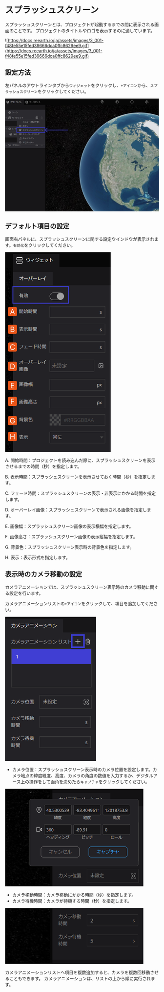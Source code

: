 # スプラッシュスクリーン

スプラッシュスクリーンとは、プロジェクトが起動するまでの間に表示される画面のことです。
プロジェクトのタイトルやロゴを表示するのに適しています。

![https://docs.reearth.io/ja/assets/images/3_001-f48fe55e15fed39666dca0ffc8629ee9.gif](https://docs.reearth.io/ja/assets/images/3_001-f48fe55e15fed39666dca0ffc8629ee9.gif)

## 設定方法[](https://docs.reearth.io/ja/user-manual/widget/splash-screen#%E3%82%B9%E3%83%97%E3%83%A9%E3%83%83%E3%82%B7%E3%83%A5%E3%82%B9%E3%82%AF%E3%83%AA%E3%83%BC%E3%83%B3%E7%94%BB%E5%83%8F%E3%81%AE%E8%A8%AD%E5%AE%9A)

左パネルのアウトラインタブから`ウィジェット`をクリックし、`+アイコン`から、`スプラッシュスクリーン`をクリックしてください。

![Untitled](%E3%82%B9%E3%83%95%E3%82%9A%E3%83%A9%E3%83%83%E3%82%B7%E3%83%A5%E3%82%B9%E3%82%AF%E3%83%AA%E3%83%BC%E3%83%B3%20e2629552c2a24eceb7bc894cb9b68dea/Untitled.png)

## デフォルト項目の設定

画面右パネルに、スプラッシュスクリーンに関する設定ウインドウが表示されます。`有効化`をクリックしてください。

![Untitled](%E3%82%B9%E3%83%95%E3%82%9A%E3%83%A9%E3%83%83%E3%82%B7%E3%83%A5%E3%82%B9%E3%82%AF%E3%83%AA%E3%83%BC%E3%83%B3%20e2629552c2a24eceb7bc894cb9b68dea/Untitled%201.png)

A. 開始時間：プロジェクトを読み込んだ際に、スプラッシュスクリーンを表示させるまでの時間（秒）を指定します。

B. 表示時間：スプラッシュスクリーンを表示させておく時間（秒）を指定します。

C. フェード時間：スプラッシュスクリーンの表示・非表示にかかる時間を指定します。

D. オーバーレイ画像：スプラッシュスクリーンで表示される画像を指定します。

E. 画像幅：スプラッシュスクリーン画像の表示横幅を指定します。

F. 画像高さ：スプラッシュスクリーン画像の表示縦幅を指定します。

G. 背景色：スプラッシュスクリーン表示時の背景色を指定します。

H. 表示：表示形式を指定します。

## 表示時のカメラ移動の設定[](https://docs.reearth.io/ja/user-manual/widget/splash-screen#%E3%82%B9%E3%83%97%E3%83%A9%E3%83%83%E3%82%B7%E3%83%A5%E3%82%B9%E3%82%AF%E3%83%AA%E3%83%BC%E3%83%B3%E8%A1%A8%E7%A4%BA%E6%99%82%E3%81%AE%E3%82%AB%E3%83%A1%E3%83%A9%E7%A7%BB%E5%8B%95%E3%81%AE%E8%A8%AD%E5%AE%9A)

カメラアニメーションでは、スプラッシュスクリーン表示時のカメラ移動に関する設定を行います。

カメラアニメーションリストの`+アイコン`をクリックして、項目を追加してください。

![Untitled](%E3%82%B9%E3%83%95%E3%82%9A%E3%83%A9%E3%83%83%E3%82%B7%E3%83%A5%E3%82%B9%E3%82%AF%E3%83%AA%E3%83%BC%E3%83%B3%20e2629552c2a24eceb7bc894cb9b68dea/Untitled%202.png)

- カメラ位置：スプラッシュスクリーン表示時のカメラ位置を設定します。カメラ地点の緯度経度、高度、カメラの角度の数値を入力するか、デジタルアース上の操作をして画角を決めたら`キャプチャ`をクリックしてください。

![Untitled](%E3%82%B9%E3%83%95%E3%82%9A%E3%83%A9%E3%83%83%E3%82%B7%E3%83%A5%E3%82%B9%E3%82%AF%E3%83%AA%E3%83%BC%E3%83%B3%20e2629552c2a24eceb7bc894cb9b68dea/Untitled%203.png)



- カメラ移動時間：カメラ移動にかかる時間（秒）を指定します。
- カメラ待機時間：カメラが待機する時間（秒）を指定します。

![Untitled](%E3%82%B9%E3%83%95%E3%82%9A%E3%83%A9%E3%83%83%E3%82%B7%E3%83%A5%E3%82%B9%E3%82%AF%E3%83%AA%E3%83%BC%E3%83%B3%20e2629552c2a24eceb7bc894cb9b68dea/Untitled%204.png)

カメラアニメーションリストへ項目を複数追加すると、カメラを複数回移動させることもできます。 カメラアニメーションは、リストの上から順に実行されます。
    
